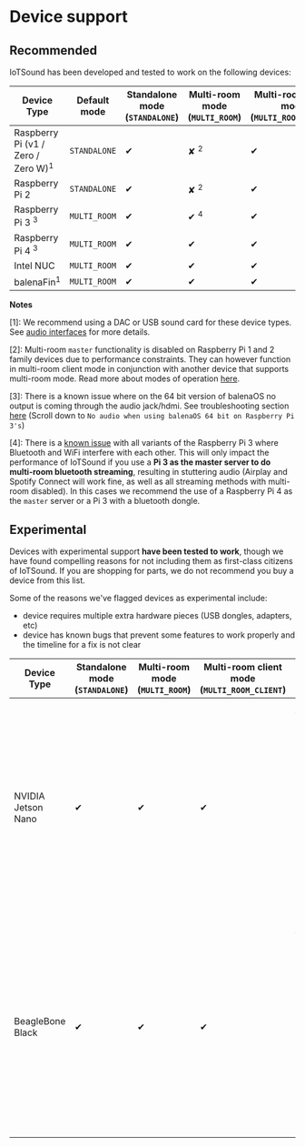 # Device support

## Recommended

IoTSound has been developed and tested to work on the following devices:

| Device Type                                   | Default mode | Standalone mode (`STANDALONE`) | Multi-room mode (`MULTI_ROOM`) | Multi-room client mode (`MULTI_ROOM_CLIENT`) |
| --------------------------------------------- | ------------ | ------------------------------ | ------------------------------ | -------------------------------------------- |
| Raspberry Pi (v1 / Zero / Zero W)<sup>1</sup> | `STANDALONE` | ✔                              | ✘ <sup>2</sup>                 | ✔                                            |
| Raspberry Pi 2                                | `STANDALONE` | ✔                              | ✘ <sup>2</sup>                 | ✔                                            |
| Raspberry Pi 3 <sup>3</sup>                   | `MULTI_ROOM` | ✔                              | ✔ <sup>4</sup>                 | ✔                                            |
| Raspberry Pi 4 <sup>3</sup>                   | `MULTI_ROOM` | ✔                              | ✔                              | ✔                                            |
| Intel NUC                                     | `MULTI_ROOM` | ✔                              | ✔                              | ✔                                            |
| balenaFin<sup>1</sup>                         | `MULTI_ROOM` | ✔                              | ✔                              | ✔                                            |

**Notes**

[1]: We recommend using a DAC or USB sound card for these device types. See [audio interfaces](audio-interfaces) for more details.

[2]: Multi-room `master` functionality is disabled on Raspberry Pi 1 and 2 family devices due to performance constraints. They can however function in multi-room client mode in conjunction with another device that supports multi-room mode. Read more about modes of operation [here](https://iotsound.github.io/iotsound/usage#modes-of-operation).

[3]: There is a known issue where on the 64 bit version of balenaOS no output is coming through the audio jack/hdmi. See troubleshooting section [here](https://iotsound.github.io/iotsound/support#troubleshooting) (Scroll down to `No audio when using balenaOS 64 bit on Raspberry Pi 3's`)

[4]: There is a [known issue](https://github.com/raspberrypi/linux/issues/1444) with all variants of the Raspberry Pi 3 where Bluetooth and WiFi interfere with each other. This will only impact the performance of IoTSound if you use a **Pi 3 as the master server to do multi-room bluetooth streaming**, resulting in stuttering audio (Airplay and Spotify Connect will work fine, as well as all streaming methods with multi-room disabled). In this cases we recommend the use of a Raspberry Pi 4 as the `master` server or a Pi 3 with a bluetooth dongle.

## Experimental

Devices with experimental support **have been tested to work**, though we have found compelling reasons for not including them as first-class citizens of IoTSound. If you are shopping for parts, we do not recommend you buy a device from this list.

Some of the reasons we've flagged devices as experimental include:

- device requires multiple extra hardware pieces (USB dongles, adapters, etc)
- device has known bugs that prevent some features to work properly and the timeline for a fix is not clear

| Device Type        | Standalone mode (`STANDALONE`) | Multi-room mode (`MULTI_ROOM`) | Multi-room client mode (`MULTI_ROOM_CLIENT`) | Comments                                                                                                                                                                                                                                       |
| ------------------ | ------------------------------ | ------------------------------ | -------------------------------------------- | ---------------------------------------------------------------------------------------------------------------------------------------------------------------------------------------------------------------------------------------------- |
| NVIDIA Jetson Nano | ✔                              | ✔                              | ✔                                            | - Requires WiFi USB dongle (or ethernet cable)<br></br>- Requires Bluetooth USB dongle.<br></br>- No built-in audio support (see [this](https://github.com/balenablocks/audio/issues/35) bug). As a workaround, requires USB or DAC soundcard. |
| BeagleBone Black   | ✔                              | ✔                              | ✔                                            | - Requires WiFi USB dongle (or ethernet cable)<br></br>- Requires Bluetooth USB dongle.<br></br>- Requires USB sound card<br></br>- Requires USB hub as it has a single USB port                                                               |
